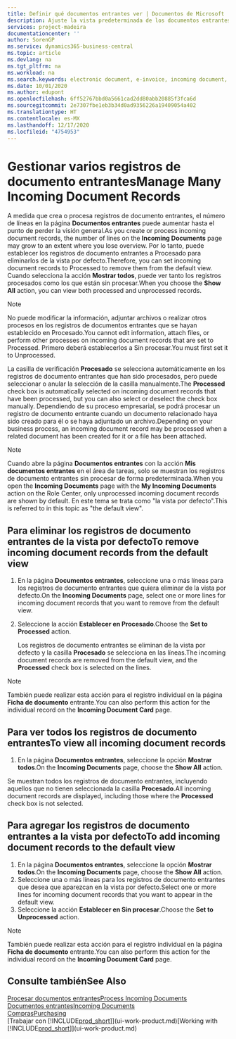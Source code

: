 ```yaml
---
title: Definir qué documentos entrantes ver | Documentos de Microsoft
description: Ajuste la vista predeterminada de los documentos entrantes, como facturas electrónicas, para mejorar el resumen de registros procesados y sin procesar.
services: project-madeira
documentationcenter: ''
author: SorenGP
ms.service: dynamics365-business-central
ms.topic: article
ms.devlang: na
ms.tgt_pltfrm: na
ms.workload: na
ms.search.keywords: electronic document, e-invoice, incoming document, OCR, ecommerce, document exchange, import invoice
ms.date: 10/01/2020
ms.author: edupont
ms.openlocfilehash: 6ff52767bbd0a5661cad2dd80abb20885f3fca6d
ms.sourcegitcommit: 2e7307fbe1eb3b34d0ad9356226a19409054a402
ms.translationtype: HT
ms.contentlocale: es-MX
ms.lasthandoff: 12/17/2020
ms.locfileid: "4754953"
---
```

# <a name="manage-many-incoming-document-records"></a><span data-ttu-id="7e7c4-103">Gestionar varios registros de documento entrantes</span><span class="sxs-lookup"><span data-stu-id="7e7c4-103">Manage Many Incoming Document Records</span></span>
<span data-ttu-id="7e7c4-104">A medida que crea o procesa registros de documento entrantes, el número de líneas en la página **Documentos entrantes** puede aumentar hasta el punto de perder la visión general.</span><span class="sxs-lookup"><span data-stu-id="7e7c4-104">As you create or process incoming document records, the number of lines on the **Incoming Documents** page may grow to an extent where you lose overview.</span></span> <span data-ttu-id="7e7c4-105">Por lo tanto, puede establecer los registros de documento entrantes a Procesado para eliminarlos de la vista por defecto.</span><span class="sxs-lookup"><span data-stu-id="7e7c4-105">Therefore, you can set incoming document records to Processed to remove them from the default view.</span></span> <span data-ttu-id="7e7c4-106">Cuando selecciona la acción **Mostrar todos**, puede ver tanto los registros procesados como los que están sin procesar.</span><span class="sxs-lookup"><span data-stu-id="7e7c4-106">When you choose the **Show All** action, you can view both processed and unprocessed records.</span></span>

> [!NOTE]  
>   <span data-ttu-id="7e7c4-107">No puede modificar la información, adjuntar archivos o realizar otros procesos en los registros de documentos entrantes que se hayan establecido en Procesado.</span><span class="sxs-lookup"><span data-stu-id="7e7c4-107">You cannot edit information, attach files, or perform other processes on incoming document records that are set to Processed.</span></span> <span data-ttu-id="7e7c4-108">Primero deberá establecerlos a Sin procesar.</span><span class="sxs-lookup"><span data-stu-id="7e7c4-108">You must first set it to Unprocessed.</span></span>

<span data-ttu-id="7e7c4-109">La casilla de verificación **Procesado** se selecciona automáticamente en los registros de documento entrantes que han sido procesados, pero puede seleccionar o anular la selección de la casilla manualmente.</span><span class="sxs-lookup"><span data-stu-id="7e7c4-109">The **Processed** check box is automatically selected on incoming document records that have been processed, but you can also select or deselect the check box manually.</span></span> <span data-ttu-id="7e7c4-110">Dependiendo de su proceso empresarial, se podrá procesar un registro de documento entrante cuando un documento relacionado haya sido creado para él o se haya adjuntado un archivo.</span><span class="sxs-lookup"><span data-stu-id="7e7c4-110">Depending on your business process, an incoming document record may be processed when a related document has been created for it or a file has been attached.</span></span>

> [!NOTE]  
>   <span data-ttu-id="7e7c4-111">Cuando abre la página **Documentos entrantes** con la acción **Mis documentos entrantes** en el área de tareas, solo se muestran los registros de documento entrantes sin procesar de forma predeterminada.</span><span class="sxs-lookup"><span data-stu-id="7e7c4-111">When you open the **Incoming Documents** page with the **My Incoming Documents** action on the Role Center, only unprocessed incoming document records are shown by default.</span></span> <span data-ttu-id="7e7c4-112">En este tema se trata como "la vista por defecto".</span><span class="sxs-lookup"><span data-stu-id="7e7c4-112">This is referred to in this topic as "the default view".</span></span>

## <a name="to-remove-incoming-document-records-from-the-default-view"></a><span data-ttu-id="7e7c4-113">Para eliminar los registros de documento entrantes de la vista por defecto</span><span class="sxs-lookup"><span data-stu-id="7e7c4-113">To remove incoming document records from the default view</span></span>
1. <span data-ttu-id="7e7c4-114">En la página **Documentos entrantes**, seleccione una o más líneas para los registros de documento entrantes que quiera eliminar de la vista por defecto.</span><span class="sxs-lookup"><span data-stu-id="7e7c4-114">On the **Incoming Documents** page, select one or more lines for incoming document records that you want to remove from the default view.</span></span>
2. <span data-ttu-id="7e7c4-115">Seleccione la acción **Establecer en Procesado**.</span><span class="sxs-lookup"><span data-stu-id="7e7c4-115">Choose the **Set to Processed** action.</span></span>

    <span data-ttu-id="7e7c4-116">Los registros de documento entrantes se eliminan de la vista por defecto y la casilla **Procesado** se selecciona en las líneas.</span><span class="sxs-lookup"><span data-stu-id="7e7c4-116">The incoming document records are removed from the default view, and the **Processed** check box is selected on the lines.</span></span>

> [!NOTE]  
>   <span data-ttu-id="7e7c4-117">También puede realizar esta acción para el registro individual en la página **Ficha de documento** entrante.</span><span class="sxs-lookup"><span data-stu-id="7e7c4-117">You can also perform this action for the individual record on the **Incoming Document Card** page.</span></span>

## <a name="to-view-all-incoming-document-records"></a><span data-ttu-id="7e7c4-118">Para ver todos los registros de documento entrantes</span><span class="sxs-lookup"><span data-stu-id="7e7c4-118">To view all incoming document records</span></span>
1. <span data-ttu-id="7e7c4-119">En la página **Documentos entrantes**, seleccione la opción **Mostrar todos**.</span><span class="sxs-lookup"><span data-stu-id="7e7c4-119">On the **Incoming Documents** page, choose the **Show All** action.</span></span>

<span data-ttu-id="7e7c4-120">Se muestran todos los registros de documento entrantes, incluyendo aquellos que no tienen seleccionada la casilla **Procesado**.</span><span class="sxs-lookup"><span data-stu-id="7e7c4-120">All incoming document records are displayed, including those where the **Processed** check box is not selected.</span></span>

## <a name="to-add-incoming-document-records-to-the-default-view"></a><span data-ttu-id="7e7c4-121">Para agregar los registros de documento entrantes a la vista por defecto</span><span class="sxs-lookup"><span data-stu-id="7e7c4-121">To add incoming document records to the default view</span></span>
1. <span data-ttu-id="7e7c4-122">En la página **Documentos entrantes**, seleccione la opción **Mostrar todos**.</span><span class="sxs-lookup"><span data-stu-id="7e7c4-122">On the **Incoming Documents** page, choose the **Show All** action.</span></span>
2. <span data-ttu-id="7e7c4-123">Seleccione una o más líneas para los registros de documento entrantes que desea que aparezcan en la vista por defecto.</span><span class="sxs-lookup"><span data-stu-id="7e7c4-123">Select one or more lines for incoming document records that you want to appear in the default view.</span></span>
3. <span data-ttu-id="7e7c4-124">Seleccione la acción **Establecer en Sin procesar**.</span><span class="sxs-lookup"><span data-stu-id="7e7c4-124">Choose the **Set to Unprocessed** action.</span></span>  

> [!NOTE]  
>   <span data-ttu-id="7e7c4-125">También puede realizar esta acción para el registro individual en la página **Ficha de documento** entrante.</span><span class="sxs-lookup"><span data-stu-id="7e7c4-125">You can also perform this action for the individual record on the **Incoming Document Card** page.</span></span>

## <a name="see-also"></a><span data-ttu-id="7e7c4-126">Consulte también</span><span class="sxs-lookup"><span data-stu-id="7e7c4-126">See Also</span></span>
[<span data-ttu-id="7e7c4-127">Procesar documentos entrantes</span><span class="sxs-lookup"><span data-stu-id="7e7c4-127">Process Incoming Documents</span></span>](across-process-income-documents.md)  
[<span data-ttu-id="7e7c4-128">Documentos entrantes</span><span class="sxs-lookup"><span data-stu-id="7e7c4-128">Incoming Documents</span></span>](across-income-documents.md)  
[<span data-ttu-id="7e7c4-129">Compras</span><span class="sxs-lookup"><span data-stu-id="7e7c4-129">Purchasing</span></span>](purchasing-manage-purchasing.md)  
<span data-ttu-id="7e7c4-130">[Trabajar con [!INCLUDE[prod_short](includes/prod_short.md)]](ui-work-product.md)</span><span class="sxs-lookup"><span data-stu-id="7e7c4-130">[Working with [!INCLUDE[prod_short](includes/prod_short.md)]](ui-work-product.md)</span></span>
